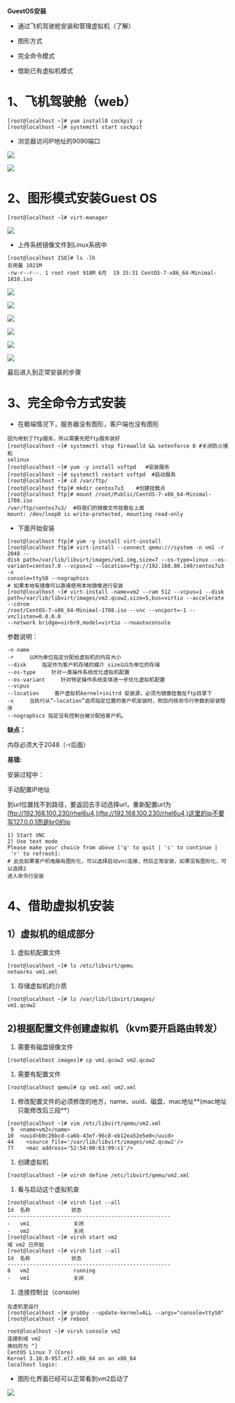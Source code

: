 **GuestOS安装**

- 通过飞机驾驶舱安装和管理虚拟机（了解）

- 图形方式

- 完全命令模式

- 借助已有虚拟机模式

# 1、飞机驾驶舱（web）

```
[root@localhost ~]# yum install8 cockpit -y
[root@localhost ~]# systemctl start cockpit
```

- 浏览器访问IP地址的9090端口

![](images/WEBRESOURCEabe6a50c412e38565f9f54392d96835a截图.png)

![](images/WEBRESOURCEb7f3fb6f6dbab0ae24ada1b8cc6ab46b截图.png)

# 2、图形模式安装Guest OS

```
[root@localhost ~]# virt-manager 
```

![](images/WEBRESOURCE581985849dabd66c0bad66ff3fa880d0截图.png)

- 上传系统镜像文件到Linux系统中

```
[root@localhost ISO]# ls -lh
总用量 1021M
-rw-r--r--. 1 root root 918M 6月  19 15:31 CentOS-7-x86_64-Minimal-1810.iso
```

![](images/WEBRESOURCE3ffd27e770e05110cd83eca254a02613截图.png)

![](images/WEBRESOURCE0702451ecf7b8ac6bc124b9337bd1d79截图.png)

![](images/WEBRESOURCE668a0c7bc466624d94909550ffefebd5截图.png)

![](images/WEBRESOURCEbd44c0238f0ebb311c45e3842bfdd656截图.png)

![](images/WEBRESOURCE5cfd8e5c54125dbc741ed634887e043f截图.png)

![](images/WEBRESOURCE5b36e79917aac8b7510c7ce7d200347d截图.png)

最后进入到正常安装的步骤

# 3、完全命令方式安装

- 在极端情况下，服务器没有图形，客户端也没有图形

```
因为用到了ftp服务，所以需要先把ftp服务装好
[root@localhost ~]# systemctl stop firewalld && setenforce 0 #关闭防火墙和
selinux
[root@localhost ~]# yum -y install vsftpd   #安装服务
[root@localhost ~]# systemctl restart vsftpd  #启动服务
[root@localhost ~]# cd /var/ftp/
[root@localhost ftp]# mkdir centos7u3    #创建挂载点
[root@localhost ftp]# mount /root/Public/CentOS-7-x86_64-Minimal-1708.iso
/var/ftp/centos7u3/  #将我们的镜像文件挂载在上面
mount: /dev/loop0 is write-protected, mounting read-only
```

- 下面开始安装

```
[root@localhost ftp]# yum -y install virt-install
[root@localhost ftp]# virt-install --connect qemu:///system -n vm1 -r 2048 --
disk path=/var/lib/libvirt/images/vm1.img,size=7 --os-type=linux --os-
variant=centos7.0 --vcpus=2 --location=ftp://192.168.80.140/centos7u3 -x
console=ttyS0 --nographics
# 如果本地有镜像可以直接使用本地镜像进行安装
[root@localhost ~]# virt-install -name=vm2 --ram 512 --vcpus=1 --disk
path=/var/lib/libvirt/images/vm2.qcow2,size=5,bus=virtio --accelerate --cdrom
/root/CentOS-7-x86_64-Minimal-1708.iso --vnc --vncport=-1 --vnclisten=0.0.0.0
--network bridge=virbr0,model=virtio --noautoconsole
```

参数说明：

```
-n name
-r     以M为单位指定分配给虚拟机的内存大小
--disk     指定作为客户机存储的媒介 size以G为单位的存储
--os-type     针对一类操作系统优化虚拟机配置
--os-variant     针对特定操作系统变体进一步优化虚拟机配置
--vcpus
--location     客户虚拟机kernel+initrd 安装源，必须为镜像挂载在ftp目录下
-x     当执行从”–location”选项指定位置的客户机安装时，附加内核命令行参数到安装程序
--nographics 指定没有控制台被分配给客户机。
```

**缺点：**

内存必须大于2048（-r后面）

**易错:**

安装过程中：

手动配置IP地址

到url位置找不到路径，要返回去手动选择url，重新配置url为[ftp://192.168.100.230/rhel6u4,](ftp://192.168.100.230/rhel6u4,)这里的ip不要写127.0.0.1而是br0的ip

```
1) Start VNC
2) Use text mode
Please make your choice from above ['q' to quit | 'c' to continue |
 'r' to refresh]:
# 此处如果客户机电脑有图形化，可以选择启动vnc连接，然后正常安装，如果没有图形化，可以选择2
进入命令行安装
```

# 4、借助虚拟机安装

## 1）虚拟机的组成部分

1. 虚拟机配置文件

```
[root@localhost ~]# ls /etc/libvirt/qemu
networks vm1.xml
```

1. 存储虚拟机的介质

```
[root@localhost ~]# ls /var/lib/libvirt/images/
vm1.qcow2
```

## 2)根据配置文件创建虚拟机 （kvm要开启路由转发）

1. 需要有磁盘镜像文件

```
[root@localhost images]# cp vm1.qcow2 vm2.qcow2 
```

1. 需要有配置文件

```
[root@localhost qemu]# cp vm1.xml vm2.xml 
```

1. 修改配置文件的必须修改的地方，name、uuid、磁盘、mac地址**(mac地址只能修改后三段**）

```
[root@localhost ~]# vim /etc/libvirt/qemu/vm2.xml
 9  <name>vm2</name>
10  <uuid>b0c26bcd-ca6b-43ef-96c8-eb12ea52e5e0</uuid>
44    <source file='/var/lib/libvirt/images/vm2.qcow2'/>
77    <mac address='52:54:00:63:99:c1'/>
```

1. 创建虚拟机

```
[root@localhost ~]# virsh define /etc/libvirt/qemu/vm2.xml 
```

1. 看与启动这个虚拟机查

```
[root@localhost ~]# virsh list --all
Id  名称             状态
----------------------------------------------------
-   vm1              关闭
-   vm2              关闭
[root@localhost ~]# virsh start vm2
域 vm2 已开始
[root@localhost ~]# virsh list --all
Id  名称             状态
----------------------------------------------------
8   vm2              running
-   vm1              关闭
```

1. 连接控制台（console)

```
在虚机里运行
[root@localhost ~]# grubby --update-kernel=ALL --args="console=ttyS0"
[root@localhost ~]# reboot
```

```
root@localhost ~]# virsh console vm2
连接到域 vm2
换码符为 ^]
CentOS Linux 7 (Core)
Kernel 3.10.0-957.el7.x86_64 on an x86_64
localhost login:
```

- 图形化界面已经可以正常看到vm2启动了

![](images/WEBRESOURCEeceebca689c49c87bc9cf17897399476截图.png)
